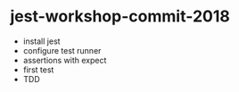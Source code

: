 # jest-workshop-commit-2018

 - install jest
 - configure test runner
 - assertions with expect
 - first test
 - TDD
